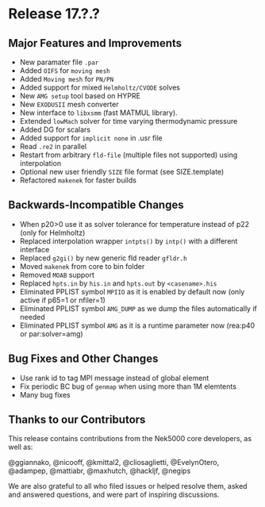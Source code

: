 # Release 17.?.?

## Major Features and Improvements

* New paramater file `.par`
* Added `OIFS` for `moving mesh`
* Added `Moving mesh` for `PN/PN`
* Added support for mixed `Helmholtz/CVODE` solves
* New `AMG setup` tool based on HYPRE
* New `EXODUSII` mesh converter
* New interface to `libxsmm` (fast MATMUL library).
* Extended `lowMach` solver for time varying thermodynamic pressure
* Added DG for scalars
* Added support for `implicit none` in .usr file
* Read `.re2` in parallel
* Restart from arbitrary `fld-file` (multiple files not supported) using interpolation
* Optional new user friendly `SIZE` file format (see SIZE.template)
* Refactored `makenek` for faster builds

## Backwards-Incompatible Changes 

* When p20>0 use it as solver tolerance for temperature instead of p22 (only for Helmholtz) 
* Replaced interpolation wrapper `intpts()` by `intp()` with a different interface
* Replaced `g2gi()` by new generic fld reader `gfldr.h`
* Moved `makenek` from core to bin folder
* Removed `MOAB` support 
* Replaced `hpts.in` by `his.in`  and `hpts.out` by `<casename>.his` 
* Eliminated PPLIST symbol `MPIIO` as it is enabled by default now (only active if p65=1 or nfiler=1)
* Eliminated PPLIST symbol `AMG_DUMP` as we dump the files automatically if needed  
* Eliminated PPLIST symbol `AMG` as it is a runtime parameter now (rea:p40 or par:solver=amg) 

## Bug Fixes and Other Changes

* Use rank id to tag MPI message instead of global element 
* Fix periodic BC bug of `genmap` when using more than 1M elemtents
* Many bug fixes

## Thanks to our Contributors
This release contains contributions from the Nek5000 core developers, as well as:

@ggiannako, @nicooff, @kmittal2, @cliosaglietti, @EvelynOtero, @adampep, @mattiabr, @maxhutch, @hackljf, @negips 


We are also grateful to all who filed issues or helped resolve them, asked and answered questions, and were part of inspiring discussions.
